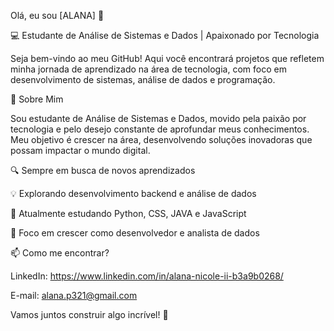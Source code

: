 Olá, eu sou [ALANA] 👋

💻 Estudante de Análise de Sistemas e Dados | Apaixonado por Tecnologia

Seja bem-vindo ao meu GitHub! Aqui você encontrará projetos que refletem minha jornada de aprendizado na área de tecnologia, com foco em desenvolvimento de sistemas, análise de dados e programação.





🧠 Sobre Mim

Sou estudante de Análise de Sistemas e Dados, movido pela paixão por tecnologia e pelo desejo constante de aprofundar meus conhecimentos. Meu objetivo é crescer na área, desenvolvendo soluções inovadoras que possam impactar o mundo digital.

🔍 Sempre em busca de novos aprendizados

💡 Explorando desenvolvimento backend e análise de dados

🌱 Atualmente estudando Python, CSS, JAVA e JavaScript

🎯 Foco em crescer como desenvolvedor e analista de dados 



📫 Como me encontrar?

LinkedIn: https://www.linkedin.com/in/alana-nicole-ii-b3a9b0268/

E-mail: alana.p321@gmail.com

Vamos juntos construir algo incrível! 🚀
